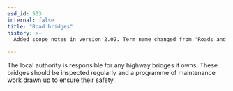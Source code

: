 ```yaml
---
esd_id: 553
internal: false
title: "Road bridges"
history: >-
  Added scope notes in version 2.02. Term name changed from 'Roads and highways - bridges (general)' to 'Roads - bridges ' in version 3.00. Name changed to 'Road bridges' in version 4.00.

---
```


The local authority is responsible for any highway bridges it owns. These bridges should be inspected regularly and a programme of maintenance work drawn up to ensure their safety.

